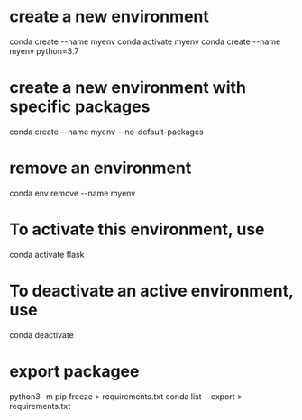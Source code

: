 # create a new environment
conda create --name myenv
conda activate myenv
conda create --name myenv python=3.7

# create a new environment with specific packages
conda create --name myenv --no-default-packages

# remove an environment
conda env remove --name myenv

# To activate this environment, use
conda activate flask

# To deactivate an active environment, use
conda deactivate

# export packagee
python3 -m pip freeze > requirements.txt
conda list --export > requirements.txt